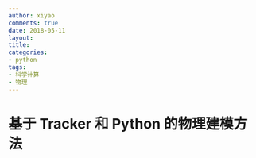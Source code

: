 ```yaml
---
author: xiyao
comments: true
date: 2018-05-11
layout:
title:
categories:
- python
tags:
- 科学计算
- 物理
---
```

# 基于 Tracker 和 Python 的物理建模方法


